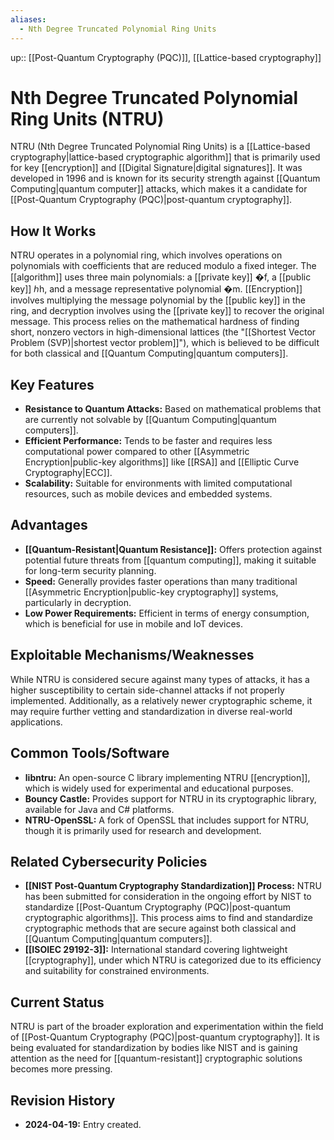 ```yaml
---
aliases:
  - Nth Degree Truncated Polynomial Ring Units
---
```

up:: [[Post-Quantum Cryptography (PQC)]], [[Lattice-based cryptography]]
# Nth Degree Truncated Polynomial Ring Units (NTRU)

NTRU (Nth Degree Truncated Polynomial Ring Units) is a [[Lattice-based cryptography|lattice-based cryptographic algorithm]] that is primarily used for key [[encryption]] and [[Digital Signature|digital signatures]]. It was developed in 1996 and is known for its security strength against [[Quantum Computing|quantum computer]] attacks, which makes it a candidate for [[Post-Quantum Cryptography (PQC)|post-quantum cryptography]].

## How It Works

NTRU operates in a polynomial ring, which involves operations on polynomials with coefficients that are reduced modulo a fixed integer. The [[algorithm]] uses three main polynomials: a [[private key]] �f, a [[public key]] ℎh, and a message representative polynomial �m. [[Encryption]] involves multiplying the message polynomial by the [[public key]] in the ring, and decryption involves using the [[private key]] to recover the original message. This process relies on the mathematical hardness of finding short, nonzero vectors in high-dimensional lattices (the "[[Shortest Vector Problem (SVP)|shortest vector problem]]"), which is believed to be difficult for both classical and [[Quantum Computing|quantum computers]].

## Key Features

- **Resistance to Quantum Attacks:** Based on mathematical problems that are currently not solvable by [[Quantum Computing|quantum computers]].
- **Efficient Performance:** Tends to be faster and requires less computational power compared to other [[Asymmetric Encryption|public-key algorithms]] like [[RSA]] and [[Elliptic Curve Cryptography|ECC]].
- **Scalability:** Suitable for environments with limited computational resources, such as mobile devices and embedded systems.

## Advantages

- **[[Quantum-Resistant|Quantum Resistance]]:** Offers protection against potential future threats from [[quantum computing]], making it suitable for long-term security planning.
- **Speed:** Generally provides faster operations than many traditional [[Asymmetric Encryption|public-key cryptography]] systems, particularly in decryption.
- **Low Power Requirements:** Efficient in terms of energy consumption, which is beneficial for use in mobile and IoT devices.

## Exploitable Mechanisms/Weaknesses

While NTRU is considered secure against many types of attacks, it has a higher susceptibility to certain side-channel attacks if not properly implemented. Additionally, as a relatively newer cryptographic scheme, it may require further vetting and standardization in diverse real-world applications.

## Common Tools/Software

- **libntru:** An open-source C library implementing NTRU [[encryption]], which is widely used for experimental and educational purposes.
- **Bouncy Castle:** Provides support for NTRU in its cryptographic library, available for Java and C# platforms.
- **NTRU-OpenSSL:** A fork of OpenSSL that includes support for NTRU, though it is primarily used for research and development.

## Related Cybersecurity Policies

- **[[NIST Post-Quantum Cryptography Standardization]] Process:** NTRU has been submitted for consideration in the ongoing effort by NIST to standardize [[Post-Quantum Cryptography (PQC)|post-quantum cryptographic algorithms]]. This process aims to find and standardize cryptographic methods that are secure against both classical and [[Quantum Computing|quantum computers]].
- **[[ISOIEC 29192-3]]:** International standard covering lightweight [[cryptography]], under which NTRU is categorized due to its efficiency and suitability for constrained environments.

## Current Status

NTRU is part of the broader exploration and experimentation within the field of [[Post-Quantum Cryptography (PQC)|post-quantum cryptography]]. It is being evaluated for standardization by bodies like NIST and is gaining attention as the need for [[quantum-resistant]] cryptographic solutions becomes more pressing.

## Revision History

- **2024-04-19:** Entry created.